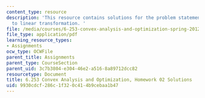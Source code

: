 ```yaml
---
content_type: resource
description: 'This resource contains solutions for the problem statements related
  to linear transformation. '
file: /media/courses/6-253-convex-analysis-and-optimization-spring-2012/9930cdcf286c1f320c414b9cebaa1b47_MIT6_253S12_hw02_sol.pdf
file_type: application/pdf
learning_resource_types:
- Assignments
ocw_type: OCWFile
parent_title: Assignments
parent_type: CourseSection
parent_uid: 3c7b3804-e304-46e2-a516-8a89712dcc82
resourcetype: Document
title: 6.253 Convex Analysis and Optimization, Homework 02 Solutions
uid: 9930cdcf-286c-1f32-0c41-4b9cebaa1b47
---
```

